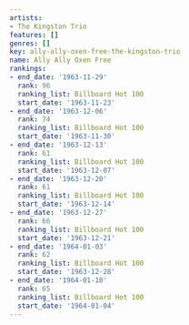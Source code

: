 ```yaml
---
artists:
- The Kingston Trio
features: []
genres: []
key: ally-ally-oxen-free-the-kingston-trio
name: Ally Ally Oxen Free
rankings:
- end_date: '1963-11-29'
  rank: 96
  ranking_list: Billboard Hot 100
  start_date: '1963-11-23'
- end_date: '1963-12-06'
  rank: 74
  ranking_list: Billboard Hot 100
  start_date: '1963-11-30'
- end_date: '1963-12-13'
  rank: 61
  ranking_list: Billboard Hot 100
  start_date: '1963-12-07'
- end_date: '1963-12-20'
  rank: 61
  ranking_list: Billboard Hot 100
  start_date: '1963-12-14'
- end_date: '1963-12-27'
  rank: 66
  ranking_list: Billboard Hot 100
  start_date: '1963-12-21'
- end_date: '1964-01-03'
  rank: 62
  ranking_list: Billboard Hot 100
  start_date: '1963-12-28'
- end_date: '1964-01-10'
  rank: 65
  ranking_list: Billboard Hot 100
  start_date: '1964-01-04'
---
```


